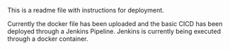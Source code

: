 This is a readme file with instructions for deployment.

Currently the docker file has been uploaded and the basic CICD has been deployed through a Jenkins Pipeline.
Jenkins is currently being executed through a docker container.
